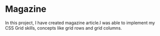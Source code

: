 # Magazine


In this project, I have created magazine article.I was able to implement my CSS Grid skills, concepts like grid rows and grid columns.
